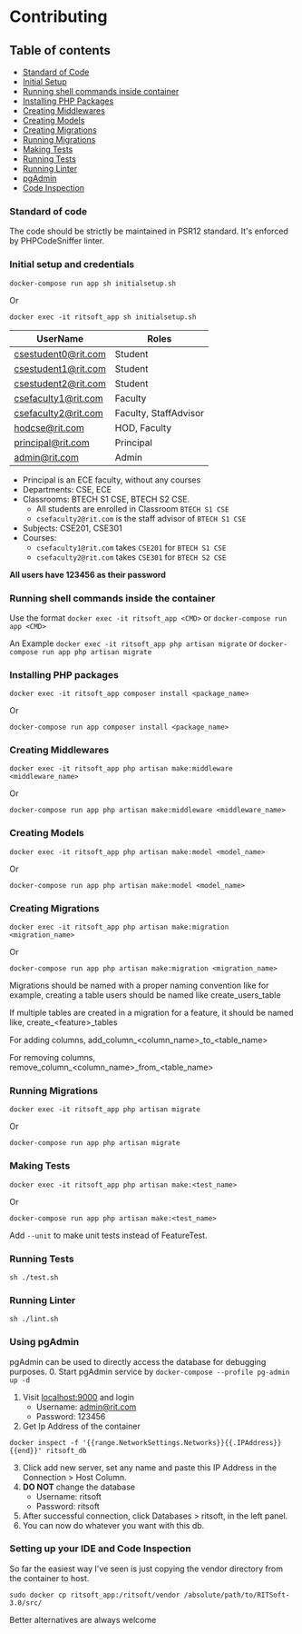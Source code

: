 # Contributing

## Table of contents

- [Standard of Code](#standard-of-code)
- [Initial Setup](#initial-setup-and-credentials)
- [Running shell commands inside container](#running-shell-commands-inside-the-container)
- [Installing PHP Packages](#installing-php-packages)
- [Creating Middlewares](#creating-middleware)
- [Creating Models](#creating-models)
- [Creating Migrations](#creating-migrations)
- [Running Migrations](#running-migrations)
- [Making Tests](#making-tests)
- [Running Tests](#running-tests)
- [Running Linter](#running-linter)
- [pgAdmin](#using-pgadmin)
- [Code Inspection](#setting-up-your-ide-and-code-inspection)

### Standard of code

The code should be strictly be maintained in PSR12 standard. It's enforced by PHPCodeSniffer linter.

### Initial setup and credentials

```
docker-compose run app sh initialsetup.sh
```
Or
```
docker exec -it ritsoft_app sh initialsetup.sh
```
| UserName | Roles |
| --- | --- |
| csestudent0@rit.com | Student |
| csestudent1@rit.com | Student |
| csestudent2@rit.com | Student |
| csefaculty1@rit.com | Faculty |
| csefaculty2@rit.com | Faculty, StaffAdvisor |
| hodcse@rit.com | HOD, Faculty |
| principal@rit.com | Principal |
| admin@rit.com | Admin |

- Principal is an ECE faculty, without any courses
- Departments: CSE, ECE
- Classrooms: BTECH S1 CSE, BTECH S2 CSE. 
  - All students are enrolled in Classroom `BTECH S1 CSE`
  - `csefaculty2@rit.com` is the staff advisor of `BTECH S1 CSE`
- Subjects: CSE201, CSE301
- Courses:
  - `csefaculty1@rit.com` takes `CSE201` for `BTECH S1 CSE`
  - `csefaculty2@rit.com` takes `CSE301` for `BTECH S2 CSE`

**All users have 123456 as their password**

### Running shell commands inside the container

Use the format `docker exec -it ritsoft_app <CMD>` or `docker-compose run app <CMD>`

An Example `docker exec -it ritsoft_app php artisan migrate` or `docker-compose run app php artisan migrate`

### Installing PHP packages
```
docker exec -it ritsoft_app composer install <package_name> 
```
Or
```
docker-compose run app composer install <package_name>
```

### Creating Middlewares
```
docker exec -it ritsoft_app php artisan make:middleware <middleware_name>
```
Or
```
docker-compose run app php artisan make:middleware <middleware_name>
```

### Creating Models

```
docker exec -it ritsoft_app php artisan make:model <model_name>
```
Or
```
docker-compose run app php artisan make:model <model_name>
```

### Creating Migrations
```
docker exec -it ritsoft_app php artisan make:migration <migration_name>
```
Or
```
docker-compose run app php artisan make:migration <migration_name>
```
Migrations should be named with a proper naming convention like for example,
creating a table users should be named like create_users_table

If multiple tables are created in a migration for a feature, it should be named like,
create_&lt;feature&gt;_tables

For adding columns, add_column_&lt;column_name&gt;&lowbar;to&lowbar;&lt;table_name&gt;

For removing columns, remove_column_&lt;column_name&gt;&lowbar;from&lowbar;&lt;table_name&gt;

### Running Migrations

```
docker exec -it ritsoft_app php artisan migrate
```
Or
```
docker-compose run app php artisan migrate
```

### Making Tests

```
docker exec -it ritsoft_app php artisan make:<test_name>
```
Or
```
docker-compose run app php artisan make:<test_name>
```

Add `--unit` to make unit tests instead of FeatureTest.

### Running Tests
```
sh ./test.sh 
```

### Running Linter
```
sh ./lint.sh
```

### Using pgAdmin
pgAdmin can be used to directly access the database for debugging purposes.
0. Start pgAdmin service by `docker-compose --profile pg-admin up -d`
1. Visit [localhost:9000](http://localhost:9000) and login
   - Username: admin@rit.com
   - Password: 123456
2. Get Ip Address of the container
```
docker inspect -f '{{range.NetworkSettings.Networks}}{{.IPAddress}}{{end}}' ritsoft_db
```
3. Click add new server, set any name and paste this IP Address in the Connection > Host Column.
4. **DO NOT** change the database
    - Username: ritsoft
    - Password: ritsoft
5. After successful connection, click Databases > ritsoft, in the left panel.
6. You can now do whatever you want with this db.

### Setting up your IDE and Code Inspection
So far the easiest way I've seen is just copying the vendor directory from the container to host.

```
sudo docker cp ritsoft_app:/ritsoft/vendor /absolute/path/to/RITSoft-3.0/src/
```
Better alternatives are always welcome

